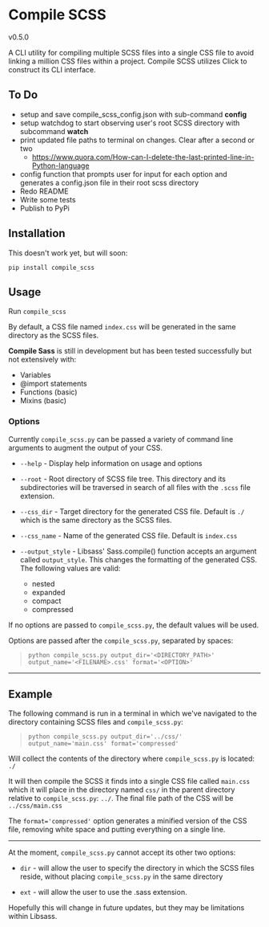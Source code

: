 # Compile SCSS

v0.5.0

A CLI utility for compiling multiple SCSS files into a single CSS file to avoid linking a million CSS files within a project. Compile SCSS utilizes Click to construct its CLI interface.

## To Do

* setup and save compile_scss_config.json with sub-command **config**
* setup watchdog to start observing user's root SCSS directory with subcommand **watch**
* print updated file paths to terminal on changes. Clear after a second or two
  * <https://www.quora.com/How-can-I-delete-the-last-printed-line-in-Python-language>
* config function that prompts user for input for each option and generates a config.json file in their root scss directory
* Redo README
* Write some tests
* Publish to PyPi

## Installation

This doesn't work yet, but will soon:

`pip install compile_scss`

## Usage

Run `compile_scss`

By default, a CSS file named `index.css` will be generated in the same directory as the SCSS files.

**Compile Sass** is still in development but has been tested successfully but not extensively with:

* Variables
* @import statements
* Functions (basic)
* Mixins (basic)

### Options

Currently `compile_scss.py` can be passed a variety of command line arguments to augment the output of your CSS.

* `--help` - Display help information on usage and options

* `--root` - Root directory of SCSS file tree. This directory and its subdirectories will be traversed in search of all files with the `.scss` file extension.

* `--css_dir` - Target directory for the generated CSS file. Default is `./` which is the same directory as the SCSS files.

* `--css_name` - Name of the generated CSS file. Default is `index.css`

* `--output_style` - Libsass' Sass.compile() function accepts an argument called `output_style`. This changes the formatting of the generated CSS. The following values are valid:

  * nested
  * expanded
  * compact
  * compressed

If no options are passed to `compile_scss.py`, the default values will be used.

Options are passed after the `compile_scss.py`, separated by spaces:

>`python compile_scss.py output_dir='<DIRECTORY_PATH>' output_name='<FILENAME>.css' format='<OPTION>'`

---

## Example

The following command is run in a terminal in which we've navigated to the directory containing SCSS files and `compile_scss.py`:

>`python compile_scss.py output_dir='../css/' output_name='main.css' format='compressed'`

Will collect the contents of the directory where `compile_scss.py` is located: `./`

It will then compile the SCSS it finds into a single CSS file called `main.css` which it will place in the directory named `css/` in the parent directory relative to `compile_scss.py`: `../`. The final file path of the CSS will be `../css/main.css`

The `format='compressed'` option generates a minified version of the CSS file, removing white space and putting everything on a single line.

---

At the moment, `compile_scss.py` cannot accept its other two options:

* `dir` - will allow the user to specify the directory in which the SCSS files reside, without placing `compile_scss.py` in the same directory

* `ext` - will allow the user to use the .sass extension.

Hopefully this will change in future updates, but they may be limitations within Libsass.

